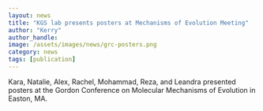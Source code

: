 ```yaml
---
layout: news
title: "KGS lab presents posters at Mechanisms of Evolution Meeting"
author: "Kerry"
author_handle: 
image: /assets/images/news/grc-posters.png
category: news
tags: [publication]
---
```

Kara, Natalie, Alex, Rachel, Mohammad, Reza, and Leandra presented posters at the Gordon Conference on Molecular Mechanisms of Evolution in Easton, MA.